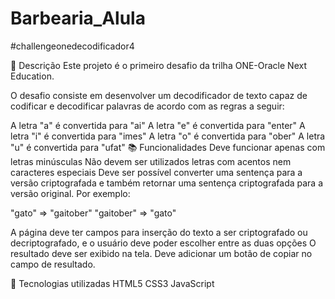 # Barbearia_Alula
#challengeonedecodificador4

📝 Descrição
Este projeto é o primeiro desafio da trilha ONE-Oracle Next Education.

O desafio consiste em desenvolver um decodificador de texto capaz de codificar e decodificar palavras de acordo com as regras a seguir:

A letra "a" é convertida para "ai"
A letra "e" é convertida para "enter"
A letra "i" é convertida para "imes"
A letra "o" é convertida para "ober"
A letra "u" é convertida para "ufat"
📚 Funcionalidades
Deve funcionar apenas com letras minúsculas
Não devem ser utilizados letras com acentos nem caracteres especiais
Deve ser possível converter uma sentença para a versão criptografada e também retornar uma sentença criptografada para a versão original.
Por exemplo:

"gato" => "gaitober" "gaitober" => "gato"

A página deve ter campos para inserção do texto a ser criptografado ou decriptografado, e o usuário deve poder escolher entre as duas opções
O resultado deve ser exibido na tela.
Deve adicionar um botão de copiar no campo de resultado.

🔧 Tecnologias utilizadas
HTML5 CSS3 JavaScript